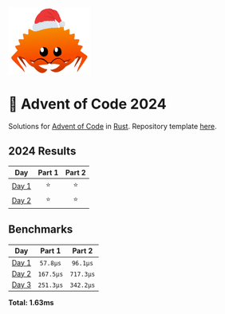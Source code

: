 <img src="./.assets/christmas_ferris.png" width="164">

# 🎄 Advent of Code 2024

Solutions for [Advent of Code](https://adventofcode.com/) in [Rust](https://www.rust-lang.org/). Repository template [here](https://github.com/fspoettel/advent-of-code-rust).

<!--- advent_readme_stars table --->
## 2024 Results

| Day | Part 1 | Part 2 |
| :---: | :---: | :---: |
| [Day 1](https://adventofcode.com/2024/day/1) | ⭐ | ⭐ |
| [Day 2](https://adventofcode.com/2024/day/2) | ⭐ | ⭐ |
<!--- advent_readme_stars table --->

<!--- benchmarking table --->
## Benchmarks

| Day | Part 1 | Part 2 |
| :---: | :---: | :---:  |
| [Day 1](./src/bin/01.rs) | `57.8µs` | `96.1µs` |
| [Day 2](./src/bin/02.rs) | `167.5µs` | `717.3µs` |
| [Day 3](./src/bin/03.rs) | `251.3µs` | `342.2µs` |

**Total: 1.63ms**
<!--- benchmarking table --->
